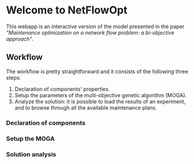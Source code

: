 # Welcome to NetFlowOpt

This webapp is an interactive version of the model presented in the paper
*"Maintenance optimization on a network flow problem: a bi-objective approach"*.

## Workflow

The workflow is pretty straightforward and it consists of the following three
steps:

1. Declaration of components' properties.
2. Setup the parameters of the multi-objective genetic algorithm (MOGA).
3. Analyze the solution: it is possible to load the results of an experiment,
and to browse through all the available maintenance plans.

### Declaration of components

### Setup the MOGA

### Solution analysis
